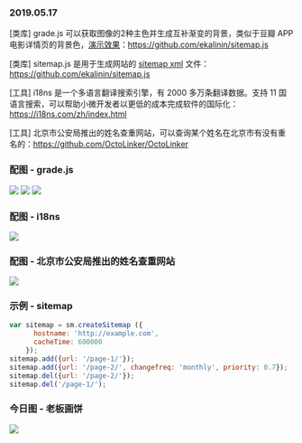### 2019.05.17

[类库] grade.js 可以获取图像的2种主色并生成互补渐变的背景，类似于豆瓣 APP 电影详情页的背景色，[演示效果](https://benhowdle89.github.io/grade/)：<https://github.com/ekalinin/sitemap.js>

[类库] sitemap.js 是用于生成网站的 [sitemap xml](https://www.sitemaps.org/index.html) 文件：<https://github.com/ekalinin/sitemap.js>

[工具] i18ns 是一个多语言翻译搜索引擎，有 2000 多万条翻译数据。支持 11 国语言搜索，可以帮助小微开发者以更低的成本完成软件的国际化：<https://i18ns.com/zh/index.html>

[工具] 北京市公安局推出的姓名查重网站，可以查询某个姓名在北京市有没有重名的：<https://github.com/OctoLinker/OctoLinker>

### 配图 - grade.js
![](https://benhowdle89.github.io/grade/samples/up.jpg)
![](https://benhowdle89.github.io/grade/samples/inside-out.jpg)
![](https://benhowdle89.github.io/grade/samples/only-god-forgives.jpg)

### 配图 - i18ns
![](http://qn.40zhe.com/38F83710-1194-4CEE-9EEB-9578FB0A3689.png)

### 配图 - 北京市公安局推出的姓名查重网站
![](http://qn.40zhe.com/fehelper-gaj-beijing-gov-cn-rkgl-reserve-checkNameSexNum-1558062592564.png)

### 示例 - sitemap
```js
var sitemap = sm.createSitemap ({
      hostname: 'http://example.com',
      cacheTime: 600000
    });
sitemap.add({url: '/page-1/'});
sitemap.add({url: '/page-2/', changefreq: 'monthly', priority: 0.7});
sitemap.del({url: '/page-2/'});
sitemap.del('/page-1/');
```

### 今日图 - 老板画饼
![](https://user-gold-cdn.xitu.io/2019/5/17/16ac3747430c8cd7?imageView2/2/w/800/q/100)
